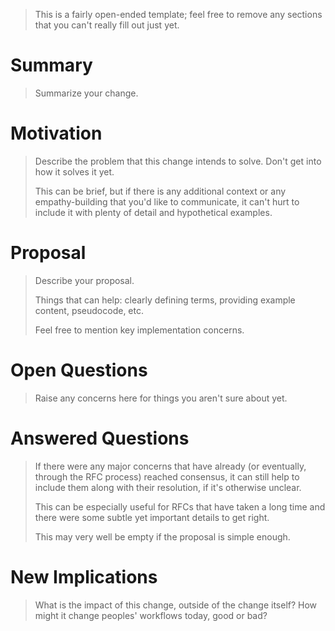 > This is a fairly open-ended template; feel free to remove any sections that
> you can't really fill out just yet.

# Summary

> Summarize your change.


# Motivation

> Describe the problem that this change intends to solve. Don't get into how it
> solves it yet.
>
> This can be brief, but if there is any additional context or any
> empathy-building that you'd like to communicate, it can't hurt to include it
> with plenty of detail and hypothetical examples.


# Proposal

> Describe your proposal.
>
> Things that can help: clearly defining terms, providing example content,
> pseudocode, etc.
>
> Feel free to mention key implementation concerns.


# Open Questions

> Raise any concerns here for things you aren't sure about yet.


# Answered Questions

> If there were any major concerns that have already (or eventually, through
> the RFC process) reached consensus, it can still help to include them along
> with their resolution, if it's otherwise unclear.
>
> This can be especially useful for RFCs that have taken a long time and there
> were some subtle yet important details to get right.
>
> This may very well be empty if the proposal is simple enough.


# New Implications

> What is the impact of this change, outside of the change itself? How might it
> change peoples' workflows today, good or bad?
